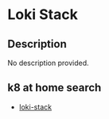 # Loki Stack

## Description

No description provided.

## k8 at home search

- [loki-stack](https://nanne.dev/k8s-at-home-search/#/loki-stack)
